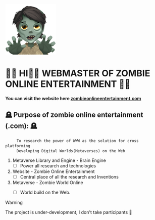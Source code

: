 
<!-- this is the cover image -->
![cover image for farmeroad.com](zombie.png)

#  🧟‍♂️  HI👋🏻 WEBMASTER OF ZOMBIE ONLINE ENTERTAINMENT  🧟‍♂️

#### You can visit the website here [zombieonlineentertainment.com](https://zombieonlineentertainment.com/)

## 🪦  Purpose of zombie online entertainment (.com):  🪦
         To research the power of WWW as the solution for cross platforming
         Developing Digital Worlds(Metaverses) on the Web 
 

1. Metaverse Library and Engine - Brain Engine
      - [ ] Power all research and technologies
  
2. Website - Zombie Online Entertainment
      - [ ] Central place of all the research and Inventions
  
3. Metaverse - Zombie World Online
      - [ ] World build on the Web.
            

> [!WARNING]
> The project is under-development, I don't take participants 🦇
